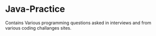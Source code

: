 # Java-Practice

Contains Various programming questions asked in interviews and from various coding challanges sites.
